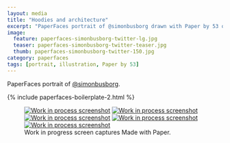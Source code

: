 ```yaml
---
layout: media
title: "Hoodies and architecture"
excerpt: "PaperFaces portrait of @simonbusborg drawn with Paper by 53 on an iPad."
image: 
  feature: paperfaces-simonbusborg-twitter-lg.jpg
  teaser: paperfaces-simonbusborg-twitter-teaser.jpg
  thumb: paperfaces-simonbusborg-twitter-150.jpg
category: paperfaces
tags: [portrait, illustration, Paper by 53]
---
```


PaperFaces portrait of [@simonbusborg](http://twitter.com/simonbusborg).

{% include paperfaces-boilerplate-2.html %}

<figure class="third">
  <a href="{{ site.url }}/images/paperfaces-simonbusborg-process-1-lg.jpg"><img src="{{ site.url }}/images/paperfaces-simonbusborg-process-1-600.jpg" alt="Work in process screenshot"></a>
  <a href="{{ site.url }}/images/paperfaces-simonbusborg-process-2-lg.jpg"><img src="{{ site.url }}/images/paperfaces-simonbusborg-process-2-600.jpg" alt="Work in process screenshot"></a>
  <a href="{{ site.url }}/images/paperfaces-simonbusborg-process-3-lg.jpg"><img src="{{ site.url }}/images/paperfaces-simonbusborg-process-3-600.jpg" alt="Work in process screenshot"></a>
  <a href="{{ site.url }}/images/paperfaces-simonbusborg-process-4-lg.jpg"><img src="{{ site.url }}/images/paperfaces-simonbusborg-process-4-600.jpg" alt="Work in process screenshot"></a>
  <a href="{{ site.url }}/images/paperfaces-simonbusborg-process-5-lg.jpg"><img src="{{ site.url }}/images/paperfaces-simonbusborg-process-5-600.jpg" alt="Work in process screenshot"></a>
  <figcaption>Work in progress screen captures Made with Paper.</figcaption>
</figure>